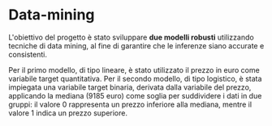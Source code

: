 # Data-mining
L'obiettivo del progetto è stato sviluppare **due modelli robusti** utilizzando tecniche di data mining, al fine di garantire che le inferenze siano accurate e consistenti. 

Per il primo modello, di tipo lineare, è stato utilizzato il prezzo in euro come variabile target quantitativa. Per il secondo modello, di tipo logistico, è stata impiegata una variabile target binaria, derivata dalla variabile del prezzo, applicando la mediana (9185 euro) come soglia per suddividere i dati in due gruppi: il valore 0 rappresenta un prezzo inferiore alla mediana, mentre il valore 1 indica un prezzo superiore. 
